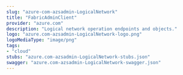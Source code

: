 ```yaml
---
slug: "azure-com-azsadmin-LogicalNetwork"
title: "FabricAdminClient"
provider: "azure.com"
description: "Logical network operation endpoints and objects."
logo: "azure.com-azsadmin-LogicalNetwork-logo.png"
logoMediaType: "image/png"
tags:
- "cloud"
stubs: "azure.com-azsadmin-LogicalNetwork-stubs.json"
swagger: "azure.com-azsadmin-LogicalNetwork-swagger.json"
---
```

